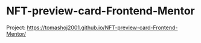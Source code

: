# NFT-preview-card-Frontend-Mentor

Project: https://tomashoj2001.github.io/NFT-preview-card-Frontend-Mentor/
